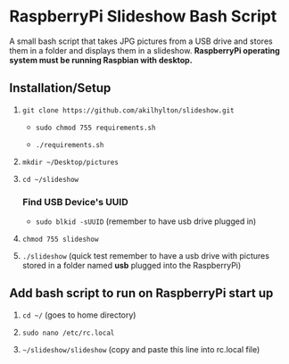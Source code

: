 # RaspberryPi Slideshow Bash Script

A small bash script that takes JPG pictures from a USB drive and stores them in
a folder and displays them in a slideshow. **RaspberryPi operating system must be running Raspbian with desktop.**

## Installation/Setup

1. `git clone https://github.com/akilhylton/slideshow.git`
	* `sudo chmod 755 requirements.sh`
	
	* `./requirements.sh`

2. `mkdir ~/Desktop/pictures`

3. `cd ~/slideshow`
	### Find USB Device's UUID
	* `sudo blkid -sUUID` (remember to have usb drive plugged in)
	
4. `chmod 755 slideshow`

5. `./slideshow` (quick test remember to have a usb drive with pictures stored in a folder named **usb** plugged into the RaspberryPi)


## Add bash script to run on RaspberryPi start up

1. `cd ~/` (goes to home directory)

2. `sudo nano /etc/rc.local`

3. `~/slideshow/slideshow` (copy and paste this line into rc.local file)
